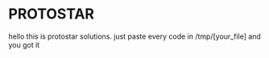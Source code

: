 # PROTOSTAR

hello this is protostar solutions.
just paste every code in /tmp/[your_file] and you got it
